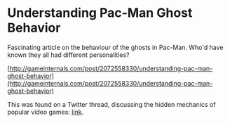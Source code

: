 # Understanding Pac-Man Ghost Behavior

Fascinating article on the behaviour of the ghosts in Pac-Man. Who'd have known they all had different personalities?

[http://gameinternals.com/post/2072558330/understanding-pac-man-ghost-behavior](http://gameinternals.com/post/2072558330/understanding-pac-man-ghost-behavior)

This was found on a Twitter thread, discussing the hidden mechanics of popular video games: [link](https://twitter.com/Gaohmee/status/903510060197744640).
